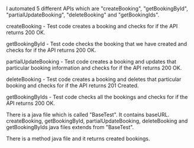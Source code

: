 I automated 5 different APIs which are "createBooking", "getBookingById", "partialUpdateBooking", "deleteBooking" and "getBookingIds".

createBooking - Test code creates a booking and checks for if the API returns 200 OK.

getBookingById - Test code checks the booking that we have created and checks for if the API returns 200 OK.

partialUpdateBooking - Test code creates a booking and updates that particular booking information and checks for if the API returns 200 OK.

deleteBooking - Test code creates a booking and deletes that particular booking and checks for if the API returns 201 Created.

getBookingByIds - Test code checks all the bookings and checks for if the API returns 200 OK.


There is a java file which is called "BaseTest". It contains baseURL. createBooking, getBookingById, partialUpdateBooking, deleteBooking and getBookingByIds java files extends from "BaseTest".

There is a method java file and it returns created bookings.


